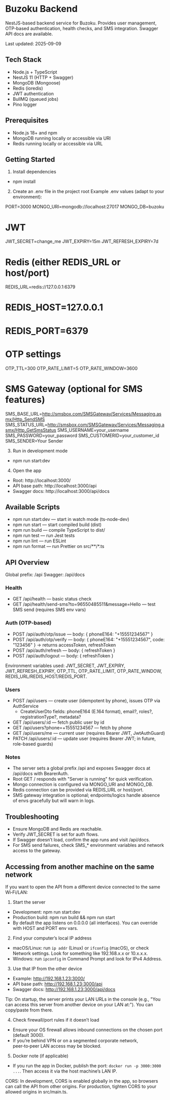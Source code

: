 # Buzoku Backend

NestJS-based backend service for Buzoku. Provides user management, OTP-based authentication, health checks, and SMS integration. Swagger API docs are available.

Last updated: 2025-09-09

## Tech Stack
- Node.js + TypeScript
- NestJS 11 (HTTP + Swagger)
- MongoDB (Mongoose)
- Redis (ioredis)
- JWT authentication
- BullMQ (queued jobs)
- Pino logger

## Prerequisites
- Node.js 18+ and npm
- MongoDB running locally or accessible via URI
- Redis running locally or accessible via URL

## Getting Started
1) Install dependencies
- npm install

2) Create an .env file in the project root
Example .env values (adapt to your environment):

PORT=3000
MONGO_URI=mongodb://localhost:27017
MONGO_DB=buzoku

# JWT
JWT_SECRET=change_me
JWT_EXPIRY=15m
JWT_REFRESH_EXPIRY=7d

# Redis (either REDIS_URL or host/port)
REDIS_URL=redis://127.0.0.1:6379
# REDIS_HOST=127.0.0.1
# REDIS_PORT=6379

# OTP settings
OTP_TTL=300
OTP_RATE_LIMIT=5
OTP_RATE_WINDOW=3600

# SMS Gateway (optional for SMS features)
SMS_BASE_URL=http://smsbox.com/SMSGateway/Services/Messaging.asmx/Http_SendSMS
SMS_STATUS_URL=http://smsbox.com/SMSGateway/Services/Messaging.asmx/Http_GetSmsStatus
SMS_USERNAME=your_username
SMS_PASSWORD=your_password
SMS_CUSTOMERID=your_customer_id
SMS_SENDER=Your Sender

3) Run in development mode
- npm run start:dev

4) Open the app
- Root: http://localhost:3000/
- API base path: http://localhost:3000/api
- Swagger docs: http://localhost:3000/api/docs

## Available Scripts
- npm run start:dev — start in watch mode (ts-node-dev)
- npm run start — start compiled build (dist)
- npm run build — compile TypeScript to dist/
- npm run test — run Jest tests
- npm run lint — run ESLint
- npm run format — run Prettier on src/**/*.ts

## API Overview
Global prefix: /api
Swagger: /api/docs

### Health
- GET /api/health — basic status check
- GET /api/health/send-sms?to=96550485511&message=Hello — test SMS send (requires SMS env vars)

### Auth (OTP-based)
- POST /api/auth/otp/issue — body: { phoneE164: "+15551234567" }
- POST /api/auth/otp/verify — body: { phoneE164: "+15551234567", code: "123456" } → returns accessToken, refreshToken
- POST /api/auth/refresh — body: { refreshToken }
- POST /api/auth/logout — body: { refreshToken }

Environment variables used: JWT_SECRET, JWT_EXPIRY, JWT_REFRESH_EXPIRY, OTP_TTL, OTP_RATE_LIMIT, OTP_RATE_WINDOW, REDIS_URL/REDIS_HOST/REDIS_PORT.

### Users
- POST /api/users — create user (idempotent by phone), issues OTP via AuthService
  - CreateUserDto fields: phoneE164 (E.164 format), email?, roles?, registrationType?, metadata?
- GET /api/users/:id — fetch public user by id
- GET /api/users?phone=+15551234567 — fetch by phone
- GET /api/users/me — current user (requires Bearer JWT, JwtAuthGuard)
- PATCH /api/users/:id — update user (requires Bearer JWT; in future, role-based guards)

### Notes
- The server sets a global prefix /api and exposes Swagger docs at /api/docs with BearerAuth.
- Root GET / responds with "Server is running" for quick verification.
- Mongo connection is configured via MONGO_URI and MONGO_DB.
- Redis connection can be provided via REDIS_URL or host/port.
- SMS gateway integration is optional; endpoints/logics handle absence of envs gracefully but will warn in logs.

## Troubleshooting
- Ensure MongoDB and Redis are reachable.
- Verify JWT_SECRET is set for auth flows.
- If Swagger doesn’t load, confirm the app runs and visit /api/docs.
- For SMS send failures, check SMS_* environment variables and network access to the gateway.


## Accessing from another machine on the same network

If you want to open the API from a different device connected to the same Wi‑Fi/LAN:

1) Start the server
- Development: npm run start:dev
- Production build: npm run build && npm run start
- By default the app listens on 0.0.0.0 (all interfaces). You can override with HOST and PORT env vars.

2) Find your computer’s local IP address
- macOS/Linux: run `ip addr` (Linux) or `ifconfig` (macOS), or check Network settings. Look for something like 192.168.x.x or 10.x.x.x.
- Windows: run `ipconfig` in Command Prompt and look for IPv4 Address.

3) Use that IP from the other device
- Example: http://192.168.1.23:3000/
- API base path: http://192.168.1.23:3000/api
- Swagger docs: http://192.168.1.23:3000/api/docs

Tip: On startup, the server prints your LAN URLs in the console (e.g., "You can access this server from another device on your LAN at:"). You can copy/paste from there.

4) Check firewall/port rules if it doesn’t load
- Ensure your OS firewall allows inbound connections on the chosen port (default 3000).
- If you’re behind VPN or on a segmented corporate network, peer‑to‑peer LAN access may be blocked.

5) Docker note (if applicable)
- If you run the app in Docker, publish the port: `docker run -p 3000:3000 ...`. Then access it via the host machine’s LAN IP.

CORS: In development, CORS is enabled globally in the app, so browsers can call the API from other origins. For production, tighten CORS to your allowed origins in src/main.ts.
